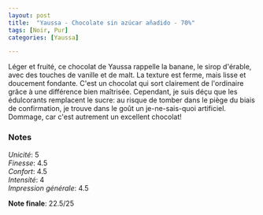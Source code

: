 ```yaml
---
layout: post
title:  "Yaussa - Chocolate sin azúcar añadido - 70%"
tags: [Noir, Pur] 
categories: [Yaussa]

---
```

 
Léger et fruité, ce chocolat de Yaussa rappelle la banane, le sirop d'érable, avec des touches de vanille et de malt. La texture est ferme, mais lisse et doucement fondante. C'est un chocolat qui sort clairement de l'ordinaire grâce à une différence bien maîtrisée.
Cependant, je suis déçu que les édulcorants remplacent le sucre: au risque de tomber dans le piège du biais de confirmation, je trouve dans le goût un je-ne-sais-quoi artificiel.
Dommage, car c'est autrement un excellent chocolat!  

### Notes

_Unicité_: 5  
_Finesse_: 4.5  
_Confort_: 4.5  
_Intensité_: 4  
_Impression générale_: 4.5

**Note finale**: 22.5/25